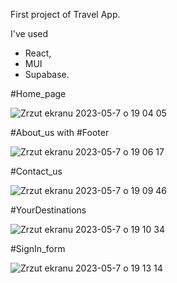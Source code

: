 First project of Travel App. 

I've used 
- React, 
- MUI  
- Supabase. 


#Home_page

![Zrzut ekranu 2023-05-7 o 19 04 05](https://user-images.githubusercontent.com/114815166/236691865-00ed75f4-04d8-4966-b0f0-527130647f5d.png)

#About_us 
with 
#Footer

![Zrzut ekranu 2023-05-7 o 19 06 17](https://user-images.githubusercontent.com/114815166/236691993-07c8f446-2366-4488-a05f-047d0b47bbd5.png)

#Contact_us

![Zrzut ekranu 2023-05-7 o 19 09 46](https://user-images.githubusercontent.com/114815166/236692183-64283503-fd61-446e-88c0-0d6fe6976928.png)

#YourDestinations

![Zrzut ekranu 2023-05-7 o 19 10 34](https://user-images.githubusercontent.com/114815166/236692263-0d887077-67f1-4d99-a165-08213d473b56.png)

#SignIn_form

![Zrzut ekranu 2023-05-7 o 19 13 14](https://user-images.githubusercontent.com/114815166/236692392-c844575a-4e14-4a44-a106-428d5eee88ae.png)
